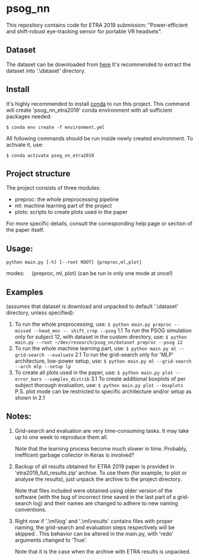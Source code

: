 
# psog_nn

This repository contains code for ETRA 2019 submission: "Power-efficient and shift-robust eye-tracking sensor for portable VR headsets".

## Dataset
The dataset can be downloaded from [here](https://txst-my.sharepoint.com/:u:/g/personal/d_k139_txstate_edu/EacGiK96d_RGsnW8vvQZbKcBFZLZZEFthHr_-DgEiP3YyA?e=RBKnBh)
It's recommended to extract the dataset into '.\dataset' directory.

## Install
It's highly recommended to install [conda](https://conda.io/en/latest/miniconda.html) to run this project.
This command will create 'psog_nn_etra2019' conda environment with all sufficient packages needed:
```
$ conda env create -f environment.yml
```
All following commands should be run inside newly created environment. To activate it, use:
```
$ conda activate psog_nn_etra2019
```

## Project structure
The project consists of three modules:
- preproc: the whole preprocessing pipeline
- ml: machine learning part of the project
- plots: scripts to create plots used in the paper

For more specific details, consult the corresponding help page or section of the paper itself.

## Usage:
```
python main.py [-h] [--root ROOT] {preproc,ml,plot}
```
modes:
&nbsp;&nbsp;&nbsp;&nbsp;{preproc, ml, plot} (can be run in only one mode at once!)


## Examples
(assumes that dataset is download and unpacked to default '.\dataset' directory, unless specified):

1. To run the whole preprocessing, use:
```$ python main.py preproc --missed --head_mov -- shift_crop --psog```
1.1 To run the PSOG simulation only for subject 12, with dataset in the custom directory, use:
```$ python main.py --root ~/dev/research/psog_nn/dataset preproc --psog 12```
2. To run the whole machine learning part, use: 
```$ python main.py ml --grid-search --evaluate```
2.1 To run the grid-search only for 'MLP' architecture, low-power setup, use:
```$ python main.py ml --grid-search --arch mlp --setup lp```
3. To create all plots used in the paper, use:
```$ python main.py plot --error_bars --samples_distrib```
3.1 To create additional boxplots of per subject thorough evaluation, use:
```$ python main.py plot --boxplots```
P.S. plot mode can be restricted to specific architecture and/or setup as shown in 2.1

## Notes:

1. Grid-search and evaluation are very time-consuming tasks. It may take up to one week to reproduce them all. 
	
	Note that the learning process become much slower in time. Probably, inefficent garbage collector in Keras is involved?
2. Backup of all results obtained for ETRA 2019 paper is provided in 'etra2019_full_results.zip' archive. To use them (for example, to plot or analyse the results), just unpack the archive to the project directory. 

	Note that files included were obtained using older version of the software (with the bug of incorrect time saved in the last part of a grid-search log) and their names are changed to adhere to new naming conventions.
3. Right now if '.\ml\log' and '.\ml\results' contains files with proper naming, the grid-search and evaluation steps respectively will be skipped . This behavior can be altered in the main.py, with 'redo' arguments changed to 'True'.
	
	Note that it is the case when the archive with ETRA results is unpacked.
